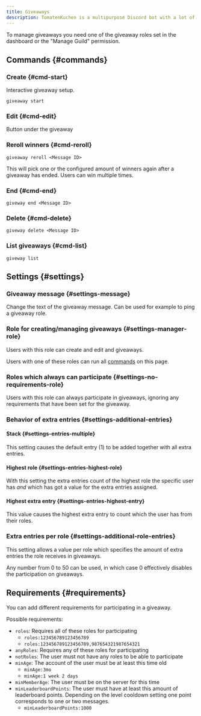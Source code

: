 ```yaml
---
title: Giveaways
description: TomatenKuchen is a multipurpose Discord bot with a lot of features. Explains giveaways and possible requirements for them.
---
```


To manage giveaways you need one of the giveaway roles set in the dashboard or the "Manage Guild" permission.

## Commands {#commands}

### Create {#cmd-start}

Interactive giveaway setup.

`giveaway start`

### Edit {#cmd-edit}

Button under the giveaway

### Reroll winners {#cmd-reroll}

`giveaway reroll <Message ID>`

This will pick one or the configured amount of winners again after a giveaway has ended. Users can win multiple times.

### End {#cmd-end}

`giveway end <Message ID>`

### Delete {#cmd-delete}

`giveway delete <Message ID>`

### List giveaways {#cmd-list}

`giveway list`

## Settings {#settings}

### Giveaway message {#settings-message}

Change the text of the giveaway message. Can be used for example to ping a giveaway role.

### Role for creating/managing giveaways {#settings-manager-role}

Users with this role can create and edit and giveaways.

Users with one of these roles can run all [commands](#commands) on this page.

### Roles which always can participate {#settings-no-requirements-role}

Users with this role can always participate in giveaways, ignoring any requirements that have been set for the giveaway.

### Behavior of extra entries {#settings-additional-entries}

#### Stack {#settings-entries-multiple}

This setting causes the default entry (1) to be added together with all extra entries.

#### Highest role {#settings-entries-highest-role}

With this setting the extra entries count of the highest role the specific user has *and* which has got a value for the extra entries assigned.

#### Highest extra entry {#settings-entries-highest-entry}

This value causes the highest extra entry to count which the user has from their roles.

### Extra entries per role {#settings-additional-role-entries}

This setting allows a value per role which specifies the amount of extra entries the role receives in giveaways.

Any number from 0 to 50 can be used, in which case 0 effectively disables the participation on giveaways.

## Requirements {#requirements}

You can add different requirements for participating in a giveaway.

Possible requirements:
- `roles`: Requires all of these roles for participating
	- `roles:123456789123456789`
	- `roles:123456789123456789,987654321987654321`
- `anyRoles`: Requires any of these roles for participating
- `notRoles`: The user must not have any roles to be able to participate
- `minAge`: The account of the user must be at least this time old
	- `minAge:3mo`
	- `minAge:1 week 2 days`
- `minMemberAge`: The user must be on the server for this time
- `minLeaderboardPoints`: The user must have at least this amount of leaderboard points. Depending on the level cooldown setting one point corresponds to one or two messages.
	- `minLeaderboardPoints:1000`
